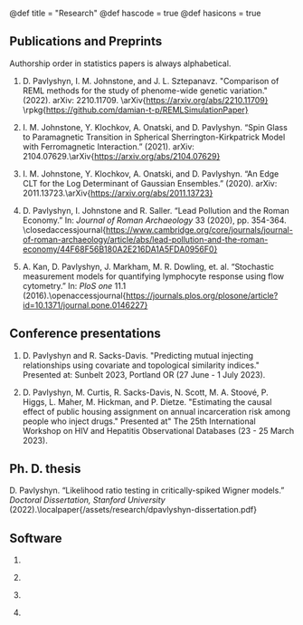 @def title = "Research"
@def hascode = true
@def hasicons = true

## Publications and Preprints

Authorship order in statistics papers is always alphabetical.

1) D. Pavlyshyn, I. M. Johnstone, and J. L. Sztepanavz. "Comparison of REML methods for the study of phenome-wide genetic variation." (2022). arXiv: 2210.11709. \arXiv{https://arxiv.org/abs/2210.11709} \rpkg{https://github.com/damian-t-p/REMLSimulationPaper}

2) I. M. Johnstone, Y. Klochkov, A. Onatski, and D. Pavlyshyn. “Spin Glass to Paramagnetic Transition in Spherical Sherrington-Kirkpatrick Model with Ferromagnetic Interaction.” (2021). arXiv: 2104.07629.\arXiv{https://arxiv.org/abs/2104.07629}

3) I. M. Johnstone, Y. Klochkov, A. Onatski, and D. Pavlyshyn. “An Edge CLT for the Log Determinant of Gaussian Ensembles.” (2020). arXiv: 2011.13723.\arXiv{https://arxiv.org/abs/2011.13723}

4) D. Pavlyshyn, I. Johnstone and R. Saller. “Lead Pollution and the Roman Economy.” In: *Journal of Roman Archaeology* 33 (2020), pp. 354-364. \closedaccessjournal{https://www.cambridge.org/core/journals/journal-of-roman-archaeology/article/abs/lead-pollution-and-the-roman-economy/44F68F56B180A2E216DA1A5FDA0956F0}

5) A. Kan, D. Pavlyshyn, J. Markham, M. R. Dowling, et. al. “Stochastic measurement models for quantifying lymphocyte response using flow cytometry.” In: *PloS one* 11.1 (2016).\openaccessjournal{https://journals.plos.org/plosone/article?id=10.1371/journal.pone.0146227}

## Conference presentations

1) D. Pavlyshyn and R. Sacks-Davis. "Predicting mutual injecting relationships using covariate and topological similarity indices." Presented at: Sunbelt 2023, Portland OR (27 June - 1 July 2023).

2) D. Pavlyshyn, M. Curtis, R. Sacks-Davis, N. Scott, M. A. Stoové, P. Higgs, L. Maher, M. Hickman, and P. Dietze. "Estimating the causal effect of public housing assignment on annual incarceration risk among people who inject drugs." Presented at" The 25th International Workshop on HIV and Hepatitis Observational Databases (23 - 25 March 2023).

## Ph. D. thesis

D. Pavlyshyn. “Likelihood ratio testing in critically-spiked Wigner models.” *Doctoral Dissertation, Stanford University* (2022).\localpaper{/assets/research/dpavlyshyn-dissertation.pdf}

## Software

1) ~~~<code>RandomMatrixDistributions.jl</code>~~~: A Julia package containing ~~~<code>Distributions.jl</code>~~~-type specifications for various distributions arising from random matrix theory. \juliadots{https://github.com/damian-t-p/RandomMatrixDistributions.jl}

2) ~~~<code>halfsibdesign</code>~~~: An R package for fitting and simulating balanced random-effects models for half-sib breeding designs. \rpkg{https://github.com/damian-t-p/halfsibdesign}

3) ~~~<code>tidyformula</code>~~~: An R package for using tidyselect-style selection helpers to build formula objects. \rpkg{https://cran.r-project.org/web/packages/tidyformula/index.html}

4) ~~~<code>StochasticAiry.jl</code>~~~: A Julia package for sampling the Stochatic Airy function as defined in Lambert & Paquette, "Strong approximation of Gaussian beta-ensemble characteristic polynomials: the edge regime and the stochastic Airy function," arXiv:2009.05003. \juliadots{https://github.com/damian-t-p/StochasticAiry.jl}



